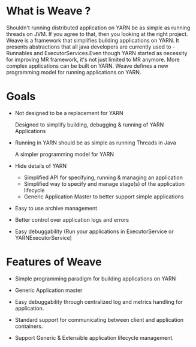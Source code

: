 What is Weave ?
===============
Shouldn't running distributed application on YARN be as simple as running threads on JVM. If you agree to that, then you 
looking at the right project. Weave is a framework that simplifies building applications on YARN. It presents abstractions
that all java developers are currently used to - Runnables and ExecutorServices.Even though YARN started as necessity for 
improving MR framework, it's not just limited to MR anymore. More complex applications can be built on YARN. Weave defines 
a new programming model for running applications on YARN.

Goals
=====
 * Not designed to be a replacement for YARN

   Designed to simplify building, debugging & running of YARN Applications

 * Running in YARN should be as simple as running Threads in Java

    A simpler programming model for YARN

 * Hide details of YARN  

   + Simplified API for specifying, running & managing an application
   + Simplified way to specify and manage stage(s) of the application lifecycle
   + Generic Application Master to better support simple applications

 * Easy to use archive management

 * Better control over application logs and errors

 * Easy debuggability (Run your applications in ExecutorService or YARNExecutorService)

Features of Weave
=================

 * Simple programming paradigm for building applications on YARN

 * Generic Application master

 * Easy debuggability through centralized log and metrics handling for application. 

 * Standard support for communicating between client and application containers.

 * Support Generic & Extensible application lifecycle management.
